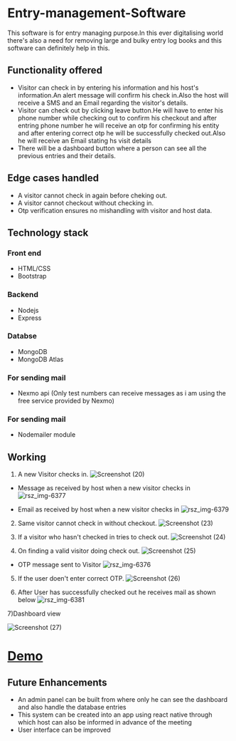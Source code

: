 # Entry-management-Software
 This software is for entry managing purpose.In this ever digitalising world there's also a need for removing large and bulky entry log books and this software can definitely help in this.
 
 ## Functionality offered
 * Visitor can check in by entering his information and his host's information.An alert message will confirm his check in.Also the host will receive a SMS and an Email regarding the visitor's details.
 * Visitor can check out by clicking leave button.He will have to enter his phone number while checking out to confirm his checkout and after entring phone number he will receive an otp for confirming his entity and after entering correct otp he will be successfully checked out.Also he will receive an Email stating hs visit details
 * There will be a dashboard button where a person can see all the previous entries and their details.
 
 ## Edge cases handled
 * A visitor cannot check in again before cheking out.
 * A visitor cannot checkout without checking in.
 * Otp verification ensures no mishandling with visitor and host data.
  
 ## Technology stack
 ### Front end
 * HTML/CSS
 * Bootstrap
 
 ### Backend
 * Nodejs
 * Express
 
 ### Databse
 * MongoDB
 * MongoDB Atlas
 
 ### For sending mail 
 * Nexmo api (Only test numbers can receive messages as i am using the free service provided by Nexmo)
 
 ### For sending mail 
 * Nodemailer module
 
 ## Working
 1) A new Visitor checks in.
 ![Screenshot (20)](https://user-images.githubusercontent.com/43185824/70031940-6b8dec00-15d2-11ea-971a-cc6284cac18e.png1)
 
 * Message as received by host when a new visitor checks in
![rsz_img-6377](https://user-images.githubusercontent.com/43185824/70035877-b3644180-15d9-11ea-8635-1a51f3f2a037.png1)

 * Email as received by host when a new visitor checks in
 ![rsz_img-6379](https://user-images.githubusercontent.com/43185824/70035901-c119c700-15d9-11ea-866c-0416d8d665bb.png1)
 
 2) Same visitor cannot check in without checkout.
 ![Screenshot (23)](https://user-images.githubusercontent.com/43185824/70032051-a4c65c00-15d2-11ea-920a-2885a180462a.png1)
 
 3) If a visitor who hasn't checked in tries to check out.
 ![Screenshot (24)](https://user-images.githubusercontent.com/43185824/70032056-a6901f80-15d2-11ea-9fe2-afd221c342cd.png1)
 
 4) On finding a valid visitor doing check out.
 ![Screenshot (25)](https://user-images.githubusercontent.com/43185824/70032060-a7c14c80-15d2-11ea-8037-22dae3a6df36.png1)
 
 * OTP message sent to Visitor 
 ![rsz_img-6376](https://user-images.githubusercontent.com/43185824/70035868-afd0ba80-15d9-11ea-8ba0-ef2ee46ac5b6.png1)
 
 5) If the user doen't enter correct OTP.
  ![Screenshot (26)](https://user-images.githubusercontent.com/43185824/70032061-a98b1000-15d2-11ea-9aab-98f27527ddd7.png1)
 
 
 6) After User has successfully checked out he receives mail as shown below
 ![rsz_img-6381](https://user-images.githubusercontent.com/43185824/70035891-ba8b4f80-15d9-11ea-9719-c29c9ad52137.png1)
 
 7)Dashboard view
 
![Screenshot (27)](https://user-images.githubusercontent.com/43185824/70032064-aabc3d00-15d2-11ea-8645-fd6e01c5b634.png1)
 
 
# [Demo](https://entrymanagementwebsite.herokuapp.com)
 
 ## Future Enhancements
* An admin panel can be built from where only he can see the dashboard and also handle the database entries
* This system can be created into an app using react native through which host can also be informed in advance of the meeting
* User interface can be improved 



 
 
 
 
 
